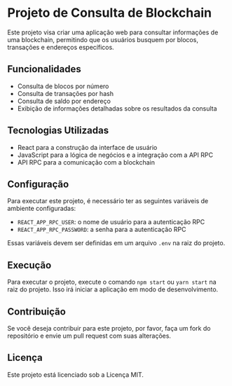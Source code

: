 # Projeto de Consulta de Blockchain

Este projeto visa criar uma aplicação web para consultar informações de uma blockchain, permitindo que os usuários busquem por blocos, transações e endereços específicos.

## Funcionalidades

* Consulta de blocos por número
* Consulta de transações por hash
* Consulta de saldo por endereço
* Exibição de informações detalhadas sobre os resultados da consulta

## Tecnologias Utilizadas

* React para a construção da interface de usuário
* JavaScript para a lógica de negócios e a integração com a API RPC
* API RPC para a comunicação com a blockchain

## Configuração

Para executar este projeto, é necessário ter as seguintes variáveis de ambiente configuradas:

* `REACT_APP_RPC_USER`: o nome de usuário para a autenticação RPC
* `REACT_APP_RPC_PASSWORD`: a senha para a autenticação RPC

Essas variáveis devem ser definidas em um arquivo `.env` na raiz do projeto.

## Execução

Para executar o projeto, execute o comando `npm start` ou `yarn start` na raiz do projeto. Isso irá iniciar a aplicação em modo de desenvolvimento.

## Contribuição

Se você deseja contribuir para este projeto, por favor, faça um fork do repositório e envie um pull request com suas alterações.

## Licença

Este projeto está licenciado sob a Licença MIT.
